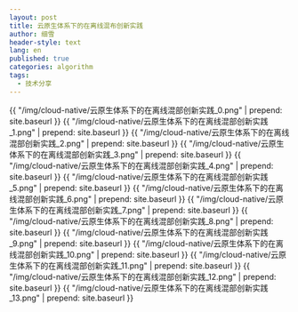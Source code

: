 ```yaml
---
layout: post
title: 云原生体系下的在离线混布创新实践
author: 细雪
header-style: text
lang: en
published: true
categories: algorithm
tags:
  - 技术分享
---
```


{{ "/img/cloud-native/云原生体系下的在离线混部创新实践_0.png" | prepend: site.baseurl }}
{{ "/img/cloud-native/云原生体系下的在离线混部创新实践_1.png" | prepend: site.baseurl }}
{{ "/img/cloud-native/云原生体系下的在离线混部创新实践_2.png" | prepend: site.baseurl }}
{{ "/img/cloud-native/云原生体系下的在离线混部创新实践_3.png" | prepend: site.baseurl }}
{{ "/img/cloud-native/云原生体系下的在离线混部创新实践_4.png" | prepend: site.baseurl }}
{{ "/img/cloud-native/云原生体系下的在离线混部创新实践_5.png" | prepend: site.baseurl }}
{{ "/img/cloud-native/云原生体系下的在离线混部创新实践_6.png" | prepend: site.baseurl }}
{{ "/img/cloud-native/云原生体系下的在离线混部创新实践_7.png" | prepend: site.baseurl }}
{{ "/img/cloud-native/云原生体系下的在离线混部创新实践_8.png" | prepend: site.baseurl }}
{{ "/img/cloud-native/云原生体系下的在离线混部创新实践_9.png" | prepend: site.baseurl }}
{{ "/img/cloud-native/云原生体系下的在离线混部创新实践_10.png" | prepend: site.baseurl }}
{{ "/img/cloud-native/云原生体系下的在离线混部创新实践_11.png" | prepend: site.baseurl }}
{{ "/img/cloud-native/云原生体系下的在离线混部创新实践_12.png" | prepend: site.baseurl }}
{{ "/img/cloud-native/云原生体系下的在离线混部创新实践_13.png" | prepend: site.baseurl }}